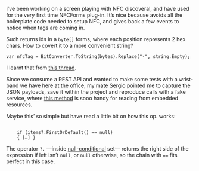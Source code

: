I’ve been working on a screen playing with NFC discoveral, and have used for the
very first time NFCForms plug-in. It’s nice because avoids all the boilerplate
code needed to setup NFC, and gives back a few events to notice when tags are
coming in.

Such returns ids in a `byte[]` forms, where each position represents 2 hex.
chars. How to covert it to a more convenient string?

`var​ nfcTag = BitConverter.ToString(bytes).Replace("-", string.Empty);`

I learnt that from [this
thread](https://stackoverflow.com/questions/623104/byte-to-hex-string).

Since we consume a REST API and wanted to make some tests with a wrist-band we
have here at the office, my mate Sergio pointed me to capture the JSON payloads,
save it within the project and reproduce calls with a fake service, where [this
method](https://stackoverflow.com/a/34356170) is sooo handy for reading from
embedded resources.

Maybe this’ so simple but have read a little bit on how this op. works:

~~~~~~~~~~~~~~~~~~~~~~~~~~~~~~~~~~~~~~~~~~~~~~~~~~~~~~~~~~~~~~~~~~~~~~~~~~~~~~~~

    if (items?.FirstOrDefault() == null)
    { […] }
~~~~~~~~~~~~~~~~~~~~~~~~~~~~~~~~~~~~~~~~~~~~~~~~~~~~~~~~~~~~~~~~~~~~~~~~~~~~~~~~

The operator `?.` —inside
[null-conditional](https://docs.microsoft.com/en-us/dotnet/csharp/language-reference/operators/null-conditional-operators)
set— returns the right side of the expression if left isn’t `null`, or `null`
otherwise, so the chain with `==` fits perfect in this case.
